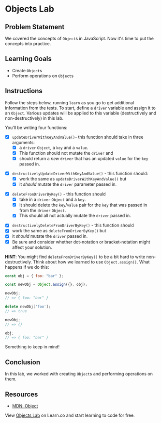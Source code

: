 # Objects Lab

## Problem Statement

We covered the concepts of `Object`s in JavaScript. Now it's time to put the
concepts into practice.

## Learning Goals

- Create `Object`s
- Perform operations on `Object`s

## Instructions

Follow the steps below, running `learn` as you go to get additional information
from the tests. To start, define a `driver` variable and assign it to an
`Object`. Various updates will be applied to this variable (destructively and
non-destructively) in this lab.

You'll be writing four functions:
<!--  -->
- [X] `updateDriverWithKeyAndValue()`- this function should take in three arguments:
  - [x] a `driver` `Object`, a `key` and a `value`.
  - [x] This function should not mutate the
  `driver` and
  - [x] should return a _new_ `driver` that has an updated
  `value` for the `key` passed in.
<!--  -->
- [x] `destructivelyUpdateDriverWithKeyAndValue()` - this function should:
  - [x] work the same as `updateDriverWithKeyAndValue()` but
  - [x] it _should_ mutate the `driver` parameter passed in.
<!--  -->
- [x] `deleteFromDriverByKey()` - this function should
  - [x] take in a `driver` `Object` and a `key`.
  - [x] It should delete the `key`/`value` pair for the `key` that was passed in from the `driver` `Object`.
  - [x] This should all not actually mutate the `driver` passed in.
<!--  -->
- [x] `destructivelyDeleteFromDriverByKey()` - this function should
- [x] work the same as `deleteFromDriverByKey()` but
- [x] it _should_ mutate the `driver` passed in.
- [x] Be sure and consider whether dot-notation or bracket-notation might affect your solution.
<!--  -->

**HINT**: You might find `deleteFromDriverByKey()` to be a bit hard to write
non-destructively. Think about how we learned to use `Object.assign()`. What
happens if we do this:

```js
const obj = { foo: "bar" };

const newObj = Object.assign({}, obj);

newObj;
// => { foo: "bar" }

delete newObj['foo'];
// => true

newObj;
// => {}

obj;
// => { foo: "bar" }
```

Something to keep in mind!

## Conclusion

In this lab, we worked with creating `Object`s and performing operations on
them.

## Resources

- [MDN: Object](https://developer.mozilla.org/en-US/docs/Web/JavaScript/Reference/Global_Objects/Object)

<p class='util--hide'>View <a href='https://learn.co/lessons/js-data-structures-objects-lab'>Objects Lab</a> on Learn.co and start learning to code for free.</p>
